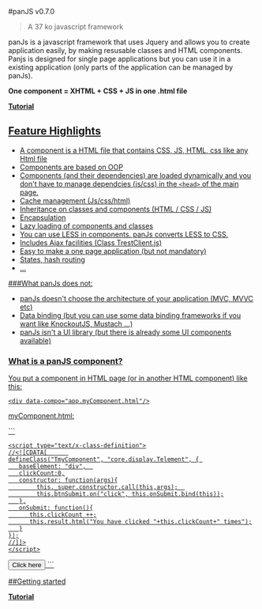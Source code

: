 #panJS v0.7.0 
> A 37 ko javascript framework 

panJs is a javascript framework that uses Jquery and allows you to create application easily, by making resusable classes and HTML components.
<br/>
Panjs is designed for single page applications but you can use it in a existing application (only parts of the application can be managed by panJs).
</p>

<p><b>One component = XHTML + CSS + JS in one .html file</b></p>

<p><a href="http://www.nexilearn.fr/panjs/trunk/examples" target="_blank"><b>Tutorial</b></p>

## Feature Highlights

* A component is a HTML file that contains CSS, JS, HTML, css <link> like any Html file
* Components are based on OOP
* Components (and their dependencies) are loaded dynamically and you don't have to manage dependcies (js/css) in the `<head>` of the main page.
* Cache management (Js/css/html)
* Inheritance on classes and components (HTML / CSS / JS)
* Encapsulation
* Lazy loading of components and classes
* You can use LESS in components. panJs converts LESS to CSS.
* Includes Ajax facilities (Class TrestClient.js)
* Easy to make a one page application (but not mandatory)
* States, hash routing
* ...


###What panJs does not:

* panJs doesn't choose the architecture of your application (MVC, MVVC etc)</li>
* Data binding (but you can use some data binding frameworks if you want like KnockoutJS, Mustach ...)</li>
* panJs isn't a UI library (but there is already some UI components available)</li>


### What is a panJS component?

You put a component in HTML page (or in another HTML component) like this:

```
<div data-compo="app.myComponent.html"/>
```

<p>myComponent.html:</p>
```
<html> 
  <head>
    <style type="text/css">
    .TmyComponent .result
     {
        font-weight: bold;           
        color: #428bca
     }   
    </style>

    <script type="text/x-class-definition">
    //<![CDATA[      
    defineClass("TmyComponent", "core.display.Telement", { 
       baseElement: "div",	
       clickCount:0,
       constructor: function(args){
    	    this._super.constructor.call(this,args);  
    	    this.btnSubmit.on("click", this.onSubmit.bind(this));
       },
       onSubmit: function(){
          this.clickCount ++;
          this.result.html("You have clicked "+this.clickCount+" times");
       }
    });
    //]]>
    </script>
  </head>
  
  <body>
     <button type="submit" id="btnSubmit" class="btn btn-danger">Click here</button>
     <span id="result" class="result"></span>
  </body>
</html>
```

##Getting started

<p><a href="http://www.nexilearn.fr/panjs/trunk/examples" target="_blank"><b>Tutorial</b></p>


